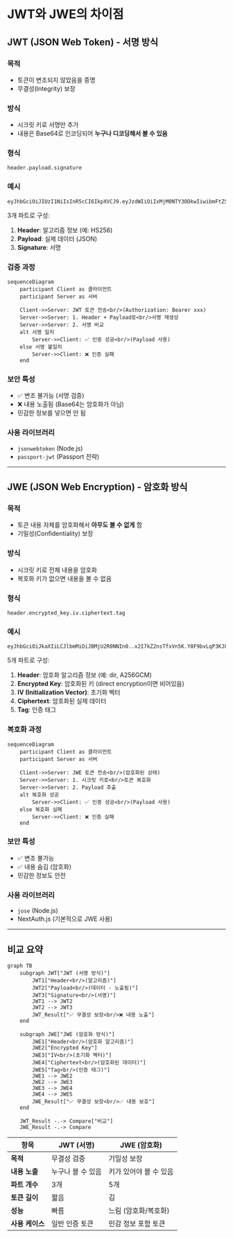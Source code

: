 # JWT와 JWE의 차이점

## JWT (JSON Web Token) - 서명 방식

### 목적

- 토큰이 변조되지 않았음을 증명
- 무결성(Integrity) 보장

### 방식

- 시크릿 키로 서명만 추가
- 내용은 Base64로 인코딩되어 **누구나 디코딩해서 볼 수 있음**

### 형식

```text
header.payload.signature
```

### 예시

```text
eyJhbGciOiJIUzI1NiIsInR5cCI6IkpXVCJ9.eyJzdWIiOiIxMjM0NTY3ODkwIiwibmFtZSI6IkpvaG4gRG9lIn0.SflKxwRJSMeKKF2QT4fwpMeJf36POk6yJV_adQssw5c
```

3개 파트로 구성:

1. **Header**: 알고리즘 정보 (예: HS256)
2. **Payload**: 실제 데이터 (JSON)
3. **Signature**: 서명

### 검증 과정

```mermaid
sequenceDiagram
    participant Client as 클라이언트
    participant Server as 서버

    Client->>Server: JWT 토큰 전송<br/>(Authorization: Bearer xxx)
    Server->>Server: 1. Header + Payload로<br/>서명 재생성
    Server->>Server: 2. 서명 비교
    alt 서명 일치
        Server->>Client: ✅ 인증 성공<br/>(Payload 사용)
    else 서명 불일치
        Server->>Client: ❌ 인증 실패
    end
```

### 보안 특성

- ✅ 변조 불가능 (서명 검증)
- ❌ 내용 노출됨 (Base64는 암호화가 아님)
- 민감한 정보를 넣으면 안 됨

### 사용 라이브러리

- `jsonwebtoken` (Node.js)
- `passport-jwt` (Passport 전략)

---

## JWE (JSON Web Encryption) - 암호화 방식

### 목적

- 토큰 내용 자체를 암호화해서 **아무도 볼 수 없게** 함
- 기밀성(Confidentiality) 보장

### 방식

- 시크릿 키로 전체 내용을 암호화
- 복호화 키가 없으면 내용을 볼 수 없음

### 형식

```text
header.encrypted_key.iv.ciphertext.tag
```

### 예시

```text
eyJhbGciOiJkaXIiLCJlbmMiOiJBMjU2R0NNIn0..x2I7kZ2nsTfxVn5K.Y8F9bvLqP3KJ8nR2mZ...
```

5개 파트로 구성:

1. **Header**: 암호화 알고리즘 정보 (예: dir, A256GCM)
2. **Encrypted Key**: 암호화된 키 (direct encryption이면 비어있음)
3. **IV (Initialization Vector)**: 초기화 벡터
4. **Ciphertext**: 암호화된 실제 데이터
5. **Tag**: 인증 태그

### 복호화 과정

```mermaid
sequenceDiagram
    participant Client as 클라이언트
    participant Server as 서버

    Client->>Server: JWE 토큰 전송<br/>(암호화된 상태)
    Server->>Server: 1. 시크릿 키로<br/>토큰 복호화
    Server->>Server: 2. Payload 추출
    alt 복호화 성공
        Server->>Client: ✅ 인증 성공<br/>(Payload 사용)
    else 복호화 실패
        Server->>Client: ❌ 인증 실패
    end
```

### 보안 특성

- ✅ 변조 불가능
- ✅ 내용 숨김 (암호화)
- 민감한 정보도 안전

### 사용 라이브러리

- `jose` (Node.js)
- NextAuth.js (기본적으로 JWE 사용)

---

## 비교 요약

```mermaid
graph TB
    subgraph JWT["JWT (서명 방식)"]
        JWT1["Header<br/>(알고리즘)"]
        JWT2["Payload<br/>(데이터 - 노출됨)"]
        JWT3["Signature<br/>(서명)"]
        JWT1 --> JWT2
        JWT2 --> JWT3
        JWT_Result["✅ 무결성 보장<br/>❌ 내용 노출"]
    end

    subgraph JWE["JWE (암호화 방식)"]
        JWE1["Header<br/>(암호화 알고리즘)"]
        JWE2["Encrypted Key"]
        JWE3["IV<br/>(초기화 벡터)"]
        JWE4["Ciphertext<br/>(암호화된 데이터)"]
        JWE5["Tag<br/>(인증 태그)"]
        JWE1 --> JWE2
        JWE2 --> JWE3
        JWE3 --> JWE4
        JWE4 --> JWE5
        JWE_Result["✅ 무결성 보장<br/>✅ 내용 보호"]
    end

    JWT_Result -.-> Compare["비교"]
    JWE_Result -.-> Compare
```

| 항목 | JWT (서명) | JWE (암호화) |
|------|-----------|-------------|
| **목적** | 무결성 검증 | 기밀성 보장 |
| **내용 노출** | 누구나 볼 수 있음 | 키가 있어야 볼 수 있음 |
| **파트 개수** | 3개 | 5개 |
| **토큰 길이** | 짧음 | 김 |
| **성능** | 빠름 | 느림 (암호화/복호화) |
| **사용 케이스** | 일반 인증 토큰 | 민감 정보 포함 토큰 |

